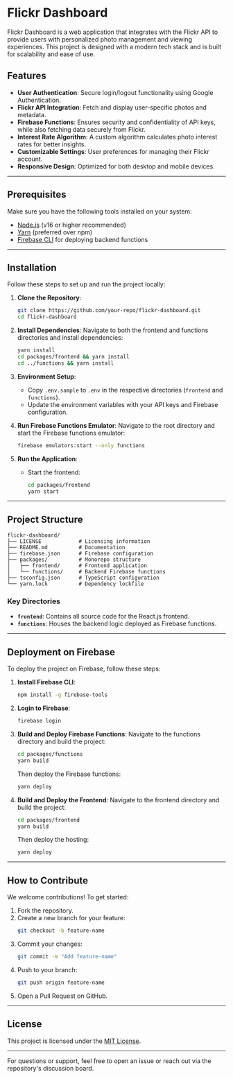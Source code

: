 # Flickr Dashboard

Flickr Dashboard is a web application that integrates with the Flickr API to provide users with personalized photo management and viewing experiences. This project is designed with a modern tech stack and is built for scalability and ease of use.

## Features
- **User Authentication**: Secure login/logout functionality using Google Authentication.
- **Flickr API Integration**: Fetch and display user-specific photos and metadata.
- **Firebase Functions**: Ensures security and confidentiality of API keys, while also fetching data securely from Flickr.
- **Interest Rate Algorithm**: A custom algorithm calculates photo interest rates for better insights.
- **Customizable Settings**: User preferences for managing their Flickr account.
- **Responsive Design**: Optimized for both desktop and mobile devices.

---

## Prerequisites
Make sure you have the following tools installed on your system:

- [Node.js](https://nodejs.org/) (v16 or higher recommended)
- [Yarn](https://yarnpkg.com/) (preferred over npm)
- [Firebase CLI](https://firebase.google.com/docs/cli) for deploying backend functions

---

## Installation

Follow these steps to set up and run the project locally:

1. **Clone the Repository**:
   ```bash
   git clone https://github.com/your-repo/flickr-dashboard.git
   cd flickr-dashboard
   ```

2. **Install Dependencies**:
   Navigate to both the frontend and functions directories and install dependencies:
   ```bash
   yarn install
   cd packages/frontend && yarn install
   cd ../functions && yarn install
   ```

3. **Environment Setup**:
   - Copy `.env.sample` to `.env` in the respective directories (`frontend` and `functions`).
   - Update the environment variables with your API keys and Firebase configuration.

4. **Run Firebase Functions Emulator**:
   Navigate to the root directory and start the Firebase functions emulator:
   ```bash
   firebase emulators:start --only functions
   ```

5. **Run the Application**:
   - Start the frontend:
     ```bash
     cd packages/frontend
     yarn start
     ```

---

## Project Structure

```plaintext
flickr-dashboard/
├── LICENSE            # Licensing information
├── README.md          # Documentation
├── firebase.json      # Firebase configuration
├── packages/          # Monorepo structure
│   ├── frontend/      # Frontend application
│   └── functions/     # Backend Firebase functions
├── tsconfig.json      # TypeScript configuration
└── yarn.lock          # Dependency lockfile
```

### Key Directories
- **`frontend`**: Contains all source code for the React.js frontend.
- **`functions`**: Houses the backend logic deployed as Firebase functions.

---

## Deployment on Firebase

To deploy the project on Firebase, follow these steps:

1. **Install Firebase CLI**:
   ```bash
   npm install -g firebase-tools
   ```

2. **Login to Firebase**:
   ```bash
   firebase login
   ```

3. **Build and Deploy Firebase Functions**:
   Navigate to the functions directory and build the project:
   ```bash
   cd packages/functions
   yarn build
   ```
   Then deploy the Firebase functions:
   ```bash
   yarn deploy
   ```

4. **Build and Deploy the Frontend**:
   Navigate to the frontend directory and build the project:
   ```bash
   cd packages/frontend
   yarn build
   ```
   Then deploy the hosting:
   ```bash
   yarn deploy
   ```

---

## How to Contribute

We welcome contributions! To get started:

1. Fork the repository.
2. Create a new branch for your feature:
   ```bash
   git checkout -b feature-name
   ```
3. Commit your changes:
   ```bash
   git commit -m "Add feature-name"
   ```
4. Push to your branch:
   ```bash
   git push origin feature-name
   ```
5. Open a Pull Request on GitHub.

---

## License

This project is licensed under the [MIT License](./LICENSE).

---

For questions or support, feel free to open an issue or reach out via the repository's discussion board.
